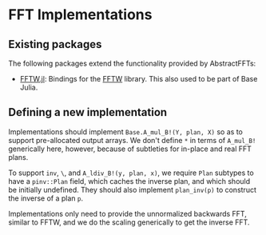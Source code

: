 # FFT Implementations

## Existing packages

The following packages extend the functionality provided by AbstractFFTs:

* [FFTW.jl](https://github.com/JuliaMath/FFTW.jl): Bindings for the
  [FFTW](http://www.fftw.org) library. This also used to be part of Base Julia.

## Defining a new implementation

Implementations should implement `Base.A_mul_B!(Y, plan, X)` so as to support
pre-allocated output arrays.
We don't define `*` in terms of `A_mul_B!` generically here, however, because
of subtleties for in-place and real FFT plans.

To support `inv`, `\`, and `A_ldiv_B!(y, plan, x)`, we require `Plan` subtypes
to have a `pinv::Plan` field, which caches the inverse plan, and which should be
initially undefined.
They should also implement `plan_inv(p)` to construct the inverse of a plan `p`.

Implementations only need to provide the unnormalized backwards FFT,
similar to FFTW, and we do the scaling generically to get the inverse FFT.
